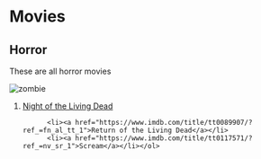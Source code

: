 <html>
  <head><h1>Movies</h1></head>
  <div><h2>Horror</h2></div>
    <div><body><p>These are all horror movies</p>
<img scr=img src="https://encrypted-tbn0.gstatic.com/images?q=tbn:ANd9GcQeft7Qu8Hsj3Ar8OLjFHLil00ZwG1eAbML_jzzC3DiLLMVYp7byQ"alt="zombie">
      <ol><li><a href="https://www.imdb.com/titl e/tt0063350/?ref_=fn_al_tt_1">Night of the Living Dead</li></a>

          <li><a href="https://www.imdb.com/title/tt0089907/?ref_=fn_al_tt_1">Return of the Living Dead</a></li>
          <li><a href="https://www.imdb.com/title/tt0117571/?ref_=nv_sr_1">Scream</a></li></ol>
  </body></div>

</html>
